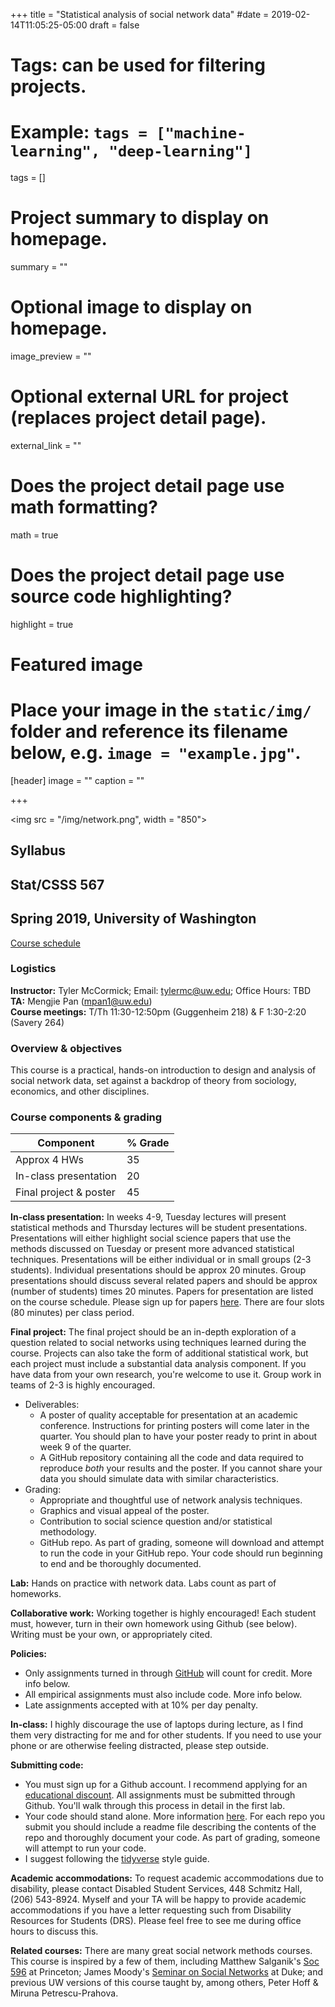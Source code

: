 +++
title = "Statistical analysis of social network data"
#date = 2019-02-14T11:05:25-05:00
draft = false

# Tags: can be used for filtering projects.
# Example: `tags = ["machine-learning", "deep-learning"]`
tags = []

# Project summary to display on homepage.
summary = ""

# Optional image to display on homepage.
image_preview = ""

# Optional external URL for project (replaces project detail page).
external_link = ""

# Does the project detail page use math formatting?
math = true

# Does the project detail page use source code highlighting?
highlight = true

# Featured image
# Place your image in the `static/img/` folder and reference its filename below, e.g. `image = "example.jpg"`.
[header]
image = ""
caption = ""

+++

<img src = "/img/network.png", width = "850">

## Syllabus 
## Stat/CSSS 567
## Spring 2019, University of Washington

[Course schedule](https://thmccormick.github.io/class/567_sp19_schedule/)

### Logistics
**Instructor:** Tyler McCormick; Email: tylermc@uw.edu; Office Hours: TBD<br>
**TA:** Mengjie Pan (mpan1@uw.edu) <br>
**Course meetings:** T/Th 11:30-12:50pm (Guggenheim 218) & F 1:30-2:20 (Savery 264) <br>


### Overview & objectives
This course is a practical, hands-on introduction to design and analysis of social network data, set against a backdrop of theory from sociology, economics, and other disciplines.

### Course components & grading

Component | % Grade
---|:---
Approx 4 HWs | 35
In-class presentation| 20
Final project & poster|45

**In-class presentation:**
In weeks 4-9, Tuesday lectures will present statistical methods and Thursday lectures will be student presentations.  Presentations will either highlight social science papers that use the methods discussed on Tuesday or present more advanced statistical techniques.  Presentations will be either individual or in small groups (2-3 students).  Individual presentations should be approx 20 minutes.  Group presentations should discuss several related papers and should be approx (number of students) times 20 minutes.  Papers for presentation are listed on the course schedule.  Please sign up for papers [here](https://docs.google.com/document/d/1Su_JYou3SbHnY4Oo2h9ASFV99Mf8Na4x0jOTCvmiS5A/edit?usp=sharing).  There are four slots (80 minutes) per class period.

**Final project:**
The final project should be an in-depth exploration of a question related to social networks using techniques learned during the course.  Projects can also take the form of additional statistical work, but each project must include a substantial data analysis component.  If you have data from your own research, you're welcome to use it.  Group work in teams of 2-3 is highly encouraged.

+ Deliverables:
	+ A poster of quality acceptable for presentation at an academic conference.  Instructions for printing posters will come later in the quarter.  You should plan to have your poster ready to print in about week 9 of the quarter. 
	+ A GitHub repository containing all the code and data required to reproduce *both* your results and the poster.  If you cannot share your data you should simulate data with similar characteristics.
+ Grading:
	+ Appropriate and thoughtful use of network analysis techniques.
	+ Graphics and visual appeal of the poster.
	+ Contribution to social science question and/or statistical methodology.
	+ GitHub repo.  As part of grading, someone will download and attempt to run the code in your GitHub repo.  Your code should run beginning to end and be thoroughly documented.


**Lab:**
Hands on practice with network data.  Labs count as part of homeworks. 


**Collaborative work:** Working together is highly encouraged!  Each student must, however, turn in their own homework using Github (see below).  Writing must be your own, or appropriately cited.  

**Policies:**

+ Only assignments turned in through [GitHub](https://github.com/) will count for credit. More info below.  
+ All empirical assignments must also include code.  More info below.
+ Late assignments accepted with at 10% per day penalty. 

**In-class:** I highly discourage the use of laptops during lecture, as I find them very distracting for me and for other students.  If you need to use your phone or are otherwise feeling distracted, please step outside. 


**Submitting code:**

+ You must sign up for a Github account.  I recommend applying for an [educational discount](https://education.github.com/).  All assignments must be submitted through Github. You'll walk through this process in detail in the first lab.
+ Your code should stand alone.  More information [here](https://www.tidyverse.org/articles/2017/12/workflow-vs-script/).  For each repo you submit you should include a readme file describing the contents of the repo and thoroughly document your code. As part of grading, someone will attempt to run your code.
+ I suggest following the [tidyverse](https://style.tidyverse.org/) style guide.

**Academic accommodations:**
To request academic accommodations due to disability, please contact Disabled Student Services, 448 Schmitz Hall, (206) 543-8924.  Myself and your TA will be happy to provide academic accommodations if you have a letter requesting such from Disability Resources for Students (DRS).  Please feel free to see me during office hours to discuss this.

**Related courses:** There are many great social network methods courses.  This course is inspired by a few of them, including Matthew Salganik's [Soc 596](http://www.princeton.edu/~mjs3/soc596_sp08.shtml) at Princeton; James Moody's [Seminar on Social Networks](http://www.soc.duke.edu/~jmoody77/s884/syllabus_s15.pdf) at Duke; and previous UW versions of this course taught by, among others, Peter Hoff & Miruna Petrescu-Prahova.


